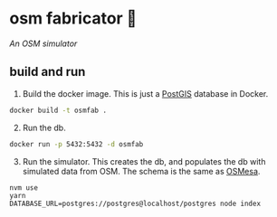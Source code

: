 # osm fabricator 🎲
_An OSM simulator_

## build and run
1. Build the docker image. This is just a [PostGIS](https://postgis.net/) database in Docker.
```sh
docker build -t osmfab .
```

2. Run the db.
```sh
docker run -p 5432:5432 -d osmfab
```

3. Run the simulator. This creates the db, and populates the db with simulated data from OSM. The 
schema is the same as [OSMesa](https://github.com/azavea/osmesa).
```
nvm use
yarn
DATABASE_URL=postgres://postgres@localhost/postgres node index
```
